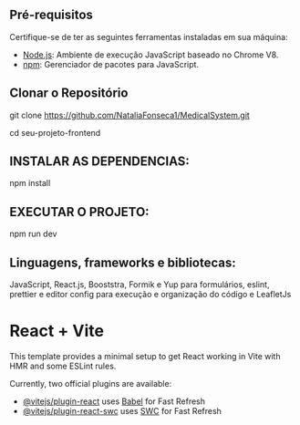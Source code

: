 


## Pré-requisitos

Certifique-se de ter as seguintes ferramentas instaladas em sua máquina:

- [Node.js](https://nodejs.org/): Ambiente de execução JavaScript baseado no Chrome V8.
- [npm](https://www.npmjs.com/): Gerenciador de pacotes para JavaScript.

## Clonar o Repositório

git clone https://github.com/NataliaFonseca1/MedicalSystem.git

cd seu-projeto-frontend


## INSTALAR AS DEPENDENCIAS:

npm install

## EXECUTAR O PROJETO:

npm run dev


## Linguagens, frameworks e bibliotecas:

JavaScript,
React.js,
Booststra,
Formik e Yup para formulários,
eslint, prettier e editor config para execução e organização do código e 
LeafletJs




# React + Vite

This template provides a minimal setup to get React working in Vite with HMR and some ESLint rules.

Currently, two official plugins are available:

- [@vitejs/plugin-react](https://github.com/vitejs/vite-plugin-react/blob/main/packages/plugin-react/README.md) uses [Babel](https://babeljs.io/) for Fast Refresh
- [@vitejs/plugin-react-swc](https://github.com/vitejs/vite-plugin-react-swc) uses [SWC](https://swc.rs/) for Fast Refresh
